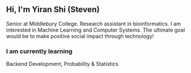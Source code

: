 ## Hi, I'm Yiran Shi (Steven) 

Senior at Middlebury College. Research assistant in bioinformatics. I am interested in Machine Learning and Computer Systems. The ultimate goal would be to make positive social impact through technology!

### I am currently learning

Backend Development, Probability & Statistics

<!---
Steven-Yiran/Steven-Yiran is a special repository because its `README.md` (this file) appears on your GitHub profile.
You can click the Preview link to take a look at your changes.
--->
